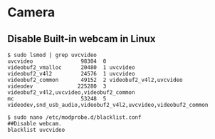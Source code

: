 Camera
======

## Disable Built-in webcam in Linux

    $ sudo lsmod | grep uvcvideo
    uvcvideo               98304  0
    videobuf2_vmalloc      20480  1 uvcvideo
    videobuf2_v4l2         24576  1 uvcvideo
    videobuf2_common       49152  2 videobuf2_v4l2,uvcvideo
    videodev              225280  3 videobuf2_v4l2,uvcvideo,videobuf2_common
    mc                     53248  5 videodev,snd_usb_audio,videobuf2_v4l2,uvcvideo,videobuf2_common

    $ sudo nano /etc/modprobe.d/blacklist.conf
    ##Disable webcam.
    blacklist uvcvideo

